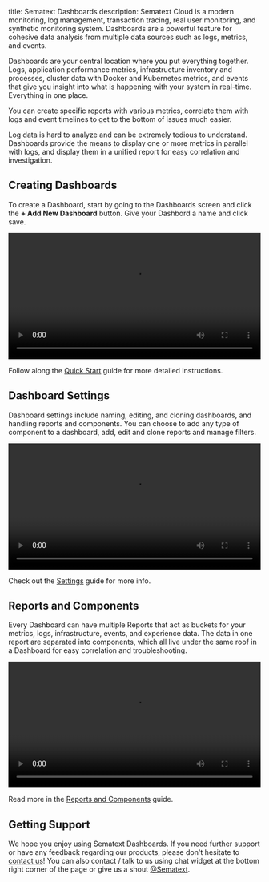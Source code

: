 title: Sematext Dashboards
description: Sematext Cloud is a modern monitoring, log management, transaction tracing, real user monitoring, and synthetic monitoring system. Dashboards are a powerful feature for cohesive data analysis from multiple data sources such as logs, metrics, and events.

Dashboards are your central location where you put everything together. Logs, application performance metrics, infrastructure inventory and processes, cluster data with Docker and Kubernetes metrics, and events that give you insight into what is happening with your system in real-time. Everything in one place. 

You can create specific reports with various metrics, correlate them with logs and event timelines to get to the bottom of issues much easier.

Log data is hard to analyze and can be extremely tedious to understand. Dashboards provide the means to display one or more metrics in parallel with logs, and display them in a unified report for easy correlation and investigation.

## Creating Dashboards
To create a Dashboard, start by going to the Dashboards screen and click the **+ Add New Dashboard** button. Give your Dashbord a name and click save.

<video style="display:block; width:100%; height:auto;" controls autoplay loop>
  <source src="https://cdn.sematext.com/videos/create-dash.mp4" type="video/mp4" />
</video>

Follow along the [Quick Start](./quick-start) guide for more detailed instructions.

## Dashboard Settings
Dashboard settings include naming, editing, and cloning dashboards, and handling reports and components. You can choose to add any type of component to a dashboard, add, edit and clone reports and manage filters.

<video style="display:block; width:100%; height:auto;" controls autoplay loop>
  <source src="https://cdn.sematext.com/videos/dash-settings.mp4" type="video/mp4" />
</video>

Check out the [Settings](./settings) guide for more info.

## Reports and Components
Every Dashboard can have multiple Reports that act as buckets for your metrics, logs, infrastructure, events, and experience data. The data in one report are separated into components, which all live under the same roof in a Dashboard for easy correlation and troubleshooting.

<video style="display:block; width:100%; height:auto;" controls autoplay loop>
  <source src="https://cdn.sematext.com/videos/component-types.mp4" type="video/mp4" />
</video>

Read more in the [Reports and Components](./reports-and-components) guide.

## Getting Support

We hope you enjoy using Sematext Dashboards. If you need further support or have any feedback regarding our products, please don't hesitate to [contact us](mailto:support@sematext.com)! You can also contact / talk to us using chat widget at the bottom right corner of the page or give us a shout [@Sematext](https://twitter.com/sematext). 
